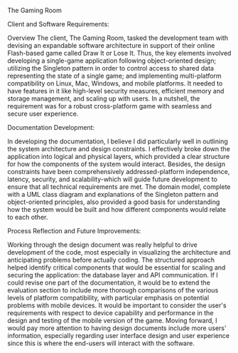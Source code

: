 The Gaming Room

Client and Software Requirements:

Overview The client, The Gaming Room, tasked the development team with devising an expandable software architecture in support of their online Flash-based game called Draw It or Lose It. Thus, the key elements involved developing a single-game application following object-oriented design; utilizing the Singleton pattern in order to control access to shared data representing the state of a single game; and implementing multi-platform compatibility on Linux, Mac, Windows, and mobile platforms. It needed to have features in it like high-level security measures, efficient memory and storage management, and scaling up with users. In a nutshell, the requirement was for a robust cross-platform game with seamless and secure user experience.

Documentation Development:

In developing the documentation, I believe I did particularly well in outlining the system architecture and design constraints. I effectively broke down the application into logical and physical layers, which provided a clear structure for how the components of the system would interact. Besides, the design constraints have been comprehensively addressed-platform independence, latency, security, and scalability-which will guide future development to ensure that all technical requirements are met. The domain model, complete with a UML class diagram and explanations of the Singleton pattern and object-oriented principles, also provided a good basis for understanding how the system would be built and how different components would relate to each other.

Process Reflection and Future Improvements:

Working through the design document was really helpful to drive development of the code, most especially in visualizing the architecture and anticipating problems before actually coding. The structured approach helped identify critical components that would be essential for scaling and securing the application: the database layer and API communication. If I could revise one part of the documentation, it would be to extend the evaluation section to include more thorough comparisons of the various levels of platform compatibility, with particular emphasis on potential problems with mobile devices. It would be important to consider the user's requirements with respect to device capability and performance in the design and testing of the mobile version of the game. Moving forward, I would pay more attention to having design documents include more users' information, especially regarding user interface design and user experience since this is where the end-users will interact with the software.
